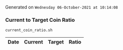 Generated on `Wednesday 06-October-2021 at 10:14:08`

### Current to Target Coin Ratio
`current_coin_ratio.sh`

Date|Current|Target|Ratio
---|---|---|---

